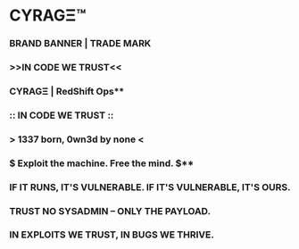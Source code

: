 # CYRAGΞ™
### BRAND BANNER | TRADE MARK
### >>IN CODE WE TRUST<<
### CYRAGΞ | RedShift Ops**

### :: IN CODE WE TRUST ::
### > 1337 born, 0wn3d by none <
### $ Exploit the machine. Free the mind. $**

### IF IT RUNS, IT'S VULNERABLE. IF IT'S VULNERABLE, IT'S OURS.

### TRUST NO SYSADMIN – ONLY THE PAYLOAD.

### IN EXPLOITS WE TRUST, IN BUGS WE THRIVE.


